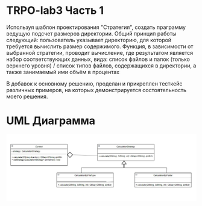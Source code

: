 # TRPO-lab3 Часть 1
Используя шаблон проектирования "Стратегия", создать праграмму ведущую подсчет размеров директории.
Общий принцип работы следующий: пользователь указывает директорию, для которой требуется вычислить размер содержимого.
Функция, в зависимости от выбранной стратегии, проводит вычисление, где результатом является набор соответствующих данных, вида: 
список файлов и папок (только верхнего уровня) / список типов файлов, содержащихся в директории, а также занимаемый ими объём в процентах

В добавок к основному решению, проделан и прикреплен тесткейс различных примеров, на которых демонстрируется состоятельность моего решения.
# UML Диаграмма
![UML](https://github.com/sanamenka/TRPO-lab3/blob/main/UML%20lab3.jpg?raw=true)
